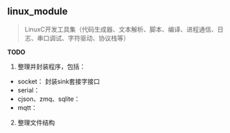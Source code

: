 ## linux_module
> LinuxC开发工具集（代码生成器、文本解析、脚本、编译、进程通信、日志、串口调试、字符驱动、协议栈等）

**TODO**
1. 整理并封装程序，包括：
* socket： 封装sink套接字接口
* serial： 
* cjson、zmq、sqlite：
* mqtt： 
2. 整理文件结构

